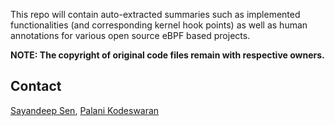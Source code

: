 This repo will contain auto-extracted summaries such as implemented functionalities (and corresponding kernel hook points) as well as human annotations for various open source eBPF based projects.

**NOTE: The copyright of original code files remain with respective owners.**

## Contact
[Sayandeep Sen](https://www.github.com/sdsen), [Palani Kodeswaran](https://www.github.com/palanik1)
